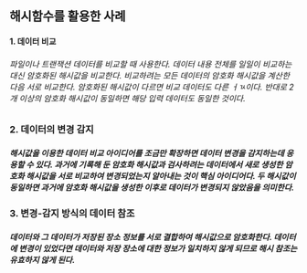 ## 해시함수를 활용한 사례

#### 1. 데이터 비교
###### 파일이나 트랜잭션 데이터를 비교할 때 사용한다. 데이터 내용 전체를 일일이 비교하는 대신 암호화된 해시값을 비교한다. 비교하려는 모든 데이터의 암호화 해시값을 계산한 다음 서로 비교한다. 암호화된 해시값이 다르면 비교 데이터도 다른 ㅓㄳ이다. 반대로 2개 이상의 암호화 해시값이 동일하면 해당 입력 데이터도 동일한 것이다.

### 2. 데이터의 변경 감지
##### 해시값을 이용한 데이터 비교 아이디어를 조금만 확장하면 데이터 변경을 감지하는데 응용할 수 있다. 과거에 기록해 둔 암호화 해시값과 검사하려는 데이터에서 새로 생성한 암호화 해시값을 서로 비교하여 변경되었는지 알아내는 것이 핵심 아이디어다. 두 해시값이 동일하면 과거에 암호화 해시값을 생성한 이후로 데이터가 변경되지 않았음을 의미한다.

### 3. 변경-감지 방식의 데이터 참조
##### 데이터와 그 데이터가 저장된 장소 정보를 서로 결합하여 해시값으로 암호화한다. 데이터에 변경이 있었다면 데이터와 저장 장소에 대한 정보가 일치하지 않게 되므로 해시 참조는 유효하지 않게 된다.

